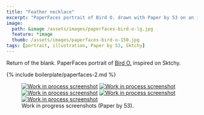 ```yaml
---
title: "Feather necklace"
excerpt: "PaperFaces portrait of Bird O. drawn with Paper by 53 on an iPad."
image: 
  path: &image /assets/images/paperfaces-bird-o-lg.jpg 
  feature: *image
  thumb: /assets/images/paperfaces-bird-o-150.jpg
tags: [portrait, illustration, Paper by 53, Sktchy]
---
```


Return of the blank. PaperFaces portrait of [Bird O.](http://sktchy.com/JPzbGH) inspired on Sktchy.

{% include boilerplate/paperfaces-2.md %}

<figure class="third">
	<a href="{{ site.url }}/assets/images/paperfaces-bird-o-process-1-lg.jpg"><img src="{{ site.url }}/assets/images/paperfaces-bird-o-process-1-750.jpg" alt="Work in process screenshot"></a>
	<a href="{{ site.url }}/assets/images/paperfaces-bird-o-process-2-lg.jpg"><img src="{{ site.url }}/assets/images/paperfaces-bird-o-process-2-600.jpg" alt="Work in process screenshot"></a>
	<a href="{{ site.url }}/assets/images/paperfaces-bird-o-process-3-lg.jpg"><img src="{{ site.url }}/assets/images/paperfaces-bird-o-process-3-600.jpg" alt="Work in process screenshot"></a>
	<a href="{{ site.url }}/assets/images/paperfaces-bird-o-process-4-lg.jpg"><img src="{{ site.url }}/assets/images/paperfaces-bird-o-process-4-600.jpg" alt="Work in process screenshot"></a>
	<a href="{{ site.url }}/assets/images/paperfaces-bird-o-process-5-lg.jpg"><img src="{{ site.url }}/assets/images/paperfaces-bird-o-process-5-600.jpg" alt="Work in process screenshot"></a>
	<figcaption>Work in progress screenshots (Paper by 53).</figcaption>
</figure>
